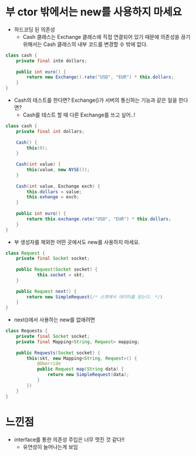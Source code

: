 # 부 ctor 밖에서는 new를 사용하지 마세요

- 하드코딩 된 의존성
  - Cash 클래스는 Exchange 클래스에 직접 연결되어 있기 때문에 의존성을 끊기 위해서는 Cash 클래스의 내부 코드를 변경할 수 밖에 없다.

```Java
class cash {
	private final inte dollars;
	
	public int euro() {
		return new Exchange().rate("USD", "EUR") * this.dollars; 
	}
}
```



- Cash의 테스트를 한다면? Exchange()가 서버의 통신하는 기능과 같은 일을 한다면?
  - Cash를 테스트 할 때 다른 Exchange를 쓰고 싶어..!

```java
class cash {
	private final int dollars;
	
	Cash() {
		this(0);
	}
	
	Cash(int value) {
		this(value, new NYSE());
	}
	
	Cash(int value, Exchange exch) {
		this.dollars = value;
		this.exhange = exch;
	}
	
	public int euro() {
		return this.exchange.rate("USD", "EUR") * this.dollars;
	}
}
```



- 부 생성자를 제외한 어떤 곳에서도 new를 사용하지 마세요.

```java
class Request {
	private final Socket socket;
	
	public Request(Socket socket) {
			this.socket = skt;
	}
	
	public Request next() {
		return new SimpleRequest(/* 소켓에서 데이터를 읽는다. */)
	}
}
```



- next()에서 사용하는 new를 없애려면

```java
class Requests {
	private final Socket socket;
	private final Mapping<String, Request> mapping;
	
	public Requests(Socket socket) {
		this(skt, new Mapping<String, Request>() {
			@Oberride
			public Request map(String data) {
				return new SimpleRequest(data);
			}
		})
	}
}
```



# 느낀점

- interface를 통한 의존성 주입은 너무 멋진 것 같다!!
  - 유연성이 늘어나는게 보임

